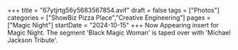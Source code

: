 +++
title = "67ytjrtg56y5683567854.avif"
draft = false
tags = ["Photos"]
categories = ["ShowBiz Pizza Place","Creative Engineering"]
pages = ["Magic Night"]
startDate = "2024-10-15"
+++
Now Appearing insert for Magic Night. The segment 'Black Magic Woman' is taped over with 'Michael Jackson Tribute'.
